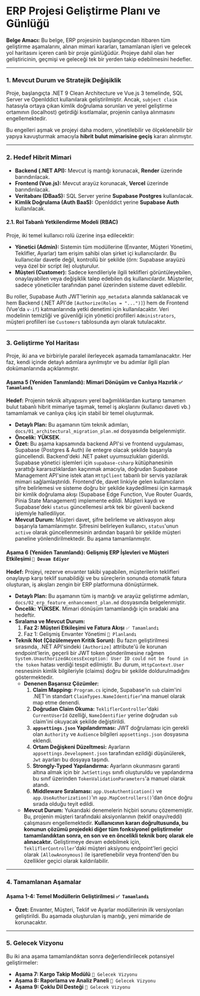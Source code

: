 # **ERP Projesi Geliştirme Planı ve Günlüğü**

**Belge Amacı:** Bu belge, ERP projesinin başlangıcından itibaren tüm geliştirme aşamalarını, alınan mimari kararları, tamamlanan işleri ve gelecek yol haritasını içeren canlı bir proje günlüğüdür. Projeye dahil olan her geliştiricinin, geçmişi ve geleceği tek bir yerden takip edebilmesini hedefler.

---

### **1. Mevcut Durum ve Stratejik Değişiklik**

Proje, başlangıçta .NET 9 Clean Architecture ve Vue.js 3 temelinde, SQL Server ve OpenIddict kullanılarak geliştirilmiştir. Ancak, `subject claim` hatasıyla ortaya çıkan kimlik doğrulama sorunları ve yerel geliştirme ortamının (localhost) getirdiği kısıtlamalar, projenin canlıya alınmasını engellemektedir.

Bu engelleri aşmak ve projeyi daha modern, yönetilebilir ve ölçeklenebilir bir yapıya kavuşturmak amacıyla **hibrit bulut mimarisine geçiş** kararı alınmıştır.

---

### **2. Hedef Hibrit Mimari**

*   **Backend (.NET API):** Mevcut iş mantığı korunacak, **Render** üzerinde barındırılacak.
*   **Frontend (Vue.js):** Mevcut arayüz korunacak, **Vercel** üzerinde barındırılacak.
*   **Veritabanı (DBaaS):** SQL Server yerine **Supabase Postgres** kullanılacak.
*   **Kimlik Doğrulama (Auth BaaS):** OpenIddict yerine **Supabase Auth** kullanılacak.

#### **2.1. Rol Tabanlı Yetkilendirme Modeli (RBAC)**

Proje, iki temel kullanıcı rolü üzerine inşa edilecektir:
*   **Yönetici (Admin):** Sistemin tüm modüllerine (Envanter, Müşteri Yönetimi, Teklifler, Ayarlar) tam erişim sahibi olan şirket içi kullanıcılardır. Bu kullanıcılar davetle değil, kontrollü bir şekilde (örn: Supabase arayüzü veya özel bir script ile) oluşturulur.
*   **Müşteri (Customer):** Sadece kendileriyle ilgili teklifleri görüntüleyebilen, onaylayabilen veya değişiklik talep edebilen dış kullanıcılardır. Müşteriler, sadece yöneticiler tarafından panel üzerinden sisteme davet edilebilir.

Bu roller, Supabase Auth JWT'lerinin `app_metadata` alanında saklanacak ve hem Backend (.NET API'de `[Authorize(Roles = "...")]`) hem de Frontend (Vue'da `v-if`) katmanlarında yetki denetimi için kullanılacaktır. Veri modelinin temizliği ve güvenliği için yönetici profilleri `Administrators`, müşteri profilleri ise `Customers` tablosunda ayrı olarak tutulacaktır.

---

### **3. Geliştirme Yol Haritası**

Proje, iki ana ve birbiriyle paralel ilerleyecek aşamada tamamlanacaktır. Her faz, kendi içinde detaylı adımlara ayrılmıştır ve bu adımlar ilgili plan dokümanlarında açıklanmıştır.

#### **Aşama 5 (Yeniden Tanımlandı): Mimari Dönüşüm ve Canlıya Hazırlık** `✅ Tamamlandı`

**Hedef:** Projenin teknik altyapısını yerel bağımlılıklardan kurtarıp tamamen bulut tabanlı hibrit mimariye taşımak, temel iş akışlarını (kullanıcı daveti vb.) tamamlamak ve canlıya çıkış için stabil bir temel oluşturmak.

*   **Detaylı Plan:** Bu aşamanın tüm teknik adımları, `docs/01_architectural_migration_plan.md` dosyasında belgelenmiştir.
*   **Öncelik:** **YÜKSEK**.
*   **Özet:** Bu aşama kapsamında backend API'si ve frontend uygulaması, Supabase (Postgres & Auth) ile entegre olacak şekilde başarıyla güncellendi. Backend'deki .NET paket uyumsuzlukları giderildi. Supabase yönetici işlemleri için `supabase-csharp` kütüphanesinin yarattığı kararsızlıklardan kaçınmak amacıyla, doğrudan Supabase Management API'sine istek atan `HttpClient` tabanlı bir servis yazılarak mimari sağlamlaştırıldı. Frontend'de, davet linkiyle gelen kullanıcıların şifre belirlemesi ve sisteme doğru bir şekilde kaydedilmesi için karmaşık bir kimlik doğrulama akışı (Supabase Edge Function, Vue Router Guards, Pinia State Management) implemente edildi. Müşteri kaydı ve Supabase'deki `status` güncellemesi artık tek bir güvenli backend işlemiyle hallediliyor.
*   **Mevcut Durum:** Müşteri davet, şifre belirleme ve aktivasyon akışı başarıyla tamamlanmıştır. Şifresini belirleyen kullanıcı, `status`'unun `active` olarak güncellenmesinin ardından başarılı bir şekilde müşteri paneline yönlendirilmektedir. Bu aşama tamamlanmıştır.

#### **Aşama 6 (Yeniden Tanımlandı): Gelişmiş ERP İşlevleri ve Müşteri Etkileşimi** `🎯 Devam Ediyor`

**Hedef:** Projeyi, rezerve envanter takibi yapabilen, müşterilerin teklifleri onaylayıp karşı teklif sunabildiği ve bu süreçlerin sonunda otomatik fatura oluşturan, iş akışları zengin bir ERP platformuna dönüştürmek.

*   **Detaylı Plan:** Bu aşamanın tüm iş mantığı ve arayüz geliştirme adımları, `docs/02_erp_feature_enhancement_plan.md` dosyasında belgelenmiştir.
*   **Öncelik:** **YÜKSEK**. Mimari dönüşüm tamamlandığı için sıradaki ana hedeftir.
*   **Sıralama ve Mevcut Durum:**
    1.  **Faz 2: Müşteri Etkileşimi ve Fatura Akışı** `✅ Tamamlandı`
    2.  Faz 1: Gelişmiş Envanter Yönetimi `📝 Planlandı`
*   **Teknik Not (Çözülemeyen Kritik Sorun):** Bu fazın geliştirilmesi sırasında, .NET API'sindeki `[Authorize]` attribute'ü ile korunan endpoint'lerin, geçerli bir JWT token gönderilmesine rağmen `System.UnauthorizedAccessException: User ID could not be found in the token` hatası verdiği tespit edilmiştir. Bu durum, `HttpContext.User` nesnesinin kimlik bilgileriyle (claims) doğru bir şekilde doldurulmadığını göstermektedir.
    *   **Denenen Başarısız Çözümler:**
        1.  **Claim Mapping:** `Program.cs` içinde, Supabase'in `sub` claim'ini .NET'in standart `ClaimTypes.NameIdentifier`'ına manuel olarak map etme denendi.
        2.  **Doğrudan Claim Okuma:** `TekliflerController`'daki `CurrentUserId` özelliği, `NameIdentifier` yerine doğrudan `sub` claim'ini okuyacak şekilde değiştirildi.
        3.  **`appsettings.json` Yapılandırması:** JWT doğrulaması için gerekli olan `Authority` ve `Audience` bilgileri `appsettings.json` dosyasına eklendi.
        4.  **Ortam Değişkeni Düzeltmesi:** Ayarların `appsettings.Development.json` tarafından ezildiği düşünülerek, `Jwt` ayarları bu dosyaya taşındı.
        5.  **Strongly-Typed Yapılandırma:** Ayarların okunmasını garanti altına almak için bir `JwtSettings` sınıfı oluşturuldu ve yapılandırma bu sınıf üzerinden `TokenValidationParameters`'a manuel olarak atandı.
        6.  **Middleware Sıralaması:** `app.UseAuthentication()` ve `app.UseAuthorization()`'ın `app.MapControllers()`'dan önce doğru sırada olduğu teyit edildi.
    *   **Mevcut Durum:** Yukarıdaki denemelerin hiçbiri sorunu çözememiştir. Bu, projenin müşteri tarafındaki aksiyonlarının (teklif onayı/reddi) çalışmasını engellemektedir. **Kullanıcının kararı doğrultusunda, bu konunun çözümü projedeki diğer tüm fonksiyonel geliştirmeler tamamlandıktan sonra, en son ve en öncelikli teknik borç olarak ele alınacaktır.** Geliştirmeye devam edebilmek için, `TekliflerController`'daki müşteri aksiyonu endpoint'leri geçici olarak `[AllowAnonymous]` ile işaretlenebilir veya frontend'den bu özellikler geçici olarak kaldırılabilir.

---

### **4. Tamamlanan Aşamalar**

#### **Aşama 1-4: Temel Modüllerin Geliştirilmesi** `✅ Tamamlandı`

*   **Özet:** Envanter, Müşteri, Teklif ve Ayarlar modüllerinin ilk versiyonları geliştirildi. Bu aşamada oluşturulan iş mantığı, yeni mimaride de korunacaktır.

---

### **5. Gelecek Vizyonu**

Bu iki ana aşama tamamlandıktan sonra değerlendirilecek potansiyel geliştirmeler:

*   **Aşama 7: Kargo Takip Modülü** `🧊 Gelecek Vizyonu`
*   **Aşama 8: Raporlama ve Analiz Paneli** `🧊 Gelecek Vizyonu`
*   **Aşama 9: Çoklu Dil Desteği** `🧊 Gelecek Vizyonu`
